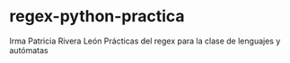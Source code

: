 # regex-python-practica

Irma Patricia Rivera León
Prácticas del regex para la clase de lenguajes y autómatas

